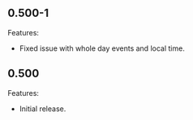 ## 0.500-1

Features:

* Fixed issue with whole day events and local time.

## 0.500

Features:

* Initial release.